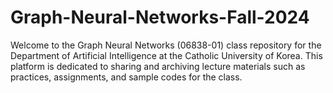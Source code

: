 # Graph-Neural-Networks-Fall-2024
Welcome to the Graph Neural Networks (06838-01) class repository for the Department of Artificial Intelligence at the Catholic University of Korea. This platform is dedicated to sharing and archiving lecture materials such as practices, assignments, and sample codes for the class.
